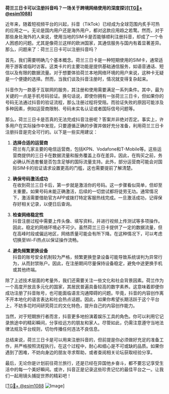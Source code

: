 **荷兰三日卡可以注册抖音吗？一场关于跨境网络使用的深度探讨[[TG💪+ @esim1088](https://t.me/s/esim1088)]**

近年来，随着短视频平台的兴起，抖音（TikTok）已经成为全球范围内炙手可热的应用之一。无论是国内用户还是海外用户，都对这款应用趋之若鹜。然而，对于那些身处海外的人来说，使用当地的SIM卡是否能够顺利注册抖音，却成了一个令人困惑的问题。尤其是像荷兰这样的欧洲国家，其通信服务与国内有着显著差异。那么，问题来了：荷兰三日卡可以注册抖音吗？

首先，我们需要明确几个基本概念。荷兰三日卡是一种短期使用的SIM卡，通常适用于游客或临时访客。这类卡片的主要功能是提供基础通信服务，如语音通话、短信以及有限的数据流量。对于想要体验荷兰本地网络环境的用户来说，这种卡无疑是一个便捷的选择。然而，当我们谈及抖音注册时，情况就变得复杂起来。

抖音作为一款基于互联网的服务，其注册和使用需要满足一系列条件。其中，最为关键的一点是手机号码验证。换句话说，即使你拥有一张荷兰三日卡，但如果你的号码无法通过抖音的验证流程，那么注册过程将受阻。而验证失败的原因可能涉及多种因素，例如运营商限制、号码未实名认证或者国际信号问题等。

那么，荷兰三日卡是否真的无法完成抖音注册呢？答案并非绝对否定。事实上，许多用户在实际操作中发现，只要遵循正确的步骤并做好充分准备，利用荷兰三日卡注册抖音是完全可行的。以下是一些实用建议：

1. **选择合适的运营商**  
   荷兰有几家主要的电信运营商，包括KPN、Vodafone和T-Mobile等。这些运营商提供的三日卡在数据流量和服务覆盖上存在差异。因此，在购买之前，务必确认所选套餐是否包含足够的国际流量支持。此外，部分运营商可能会对国际SIM卡的验证请求设置更高的门槛，这也需要提前了解清楚。

2. **确保号码激活成功**  
   在收到荷兰三日卡后，第一步就是激活你的号码。这一步骤看似简单，但却至关重要。如果号码未能正确激活，后续的一切尝试都将徒劳无功。通常情况下，激活需要借助官方APP或拨打特定客服热线完成。一旦激活成功，记得保存好相关记录，以便日后查询。

3. **检查网络稳定性**  
   抖音注册过程中需要上传头像、填写资料，并进行视频上传测试等多项操作。因此，稳定的网络环境必不可少。虽然荷兰三日卡提供了一定的数据流量，但在高峰时段或偏远地区，网络质量可能会有所下降。在这种情况下，可以考虑切换至Wi-Fi热点以保证操作流畅。

4. **避免频繁更换设备**  
   抖音的账号安全机制较为严格，频繁更换登录设备可能导致系统误判为异常行为，从而封禁账户。因此，在注册期间尽量保持设备稳定，避免中途更换手机或其他终端。

除了上述技术层面的考量外，我们还需要关注一些文化和社会背景因素。荷兰作为一个高度开放且多元化的国家，其居民普遍具备较高的数字素养。这意味着即便你成功注册了抖音账号，也可能面临语言沟通障碍的问题。毕竟，抖音的内容创作离不开本地化的语言表达和社会热点话题。因此，如果你希望长期活跃于这个平台上，不妨多花时间研究荷兰的文化特色，提升自己的内容创作能力。

当然，对于短期旅行者而言，抖音更多地扮演着娱乐工具的角色。你可以利用它记录旅途中的精彩瞬间，分享给远方的朋友和家人。尽管如此，仍需注意遵守当地法律法规及平台规则，切勿传播任何违法不良信息。

总结来说，荷兰三日卡是可以用来注册抖音的，但前提是你必须做好充足的准备工作，并严格按照流程执行。在这个过程中，耐心和细心是不可或缺的品质。如果你遇到了困难，不妨向身边的朋友寻求帮助，或者查阅相关论坛获取经验分享。

最后，无论你是计划前往荷兰旅行，还是已经在异国他乡奋斗，都不要忘记享受生活中的每一个美好瞬间。或许，抖音正是记录这些珍贵记忆的最佳平台之一。让我们一起用镜头捕捉世界的精彩吧！

[[TG💪+ @esim1088](https://t.me/s/esim1088) ![Image](https://i.postimg.cc/4NQfJmqS/Snipaste-2025-05-13-00-14-12.png)]